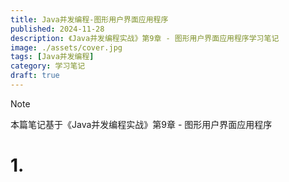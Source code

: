 ```yaml
---
title: Java并发编程-图形用户界面应用程序
published: 2024-11-28
description: 《Java并发编程实战》第9章 - 图形用户界面应用程序学习笔记
image: ./assets/cover.jpg
tags: [Java并发编程]
category: 学习笔记
draft: true
---
```

> [!NOTE]
> 本篇笔记基于《Java并发编程实战》第9章 - 图形用户界面应用程序

# 1. 